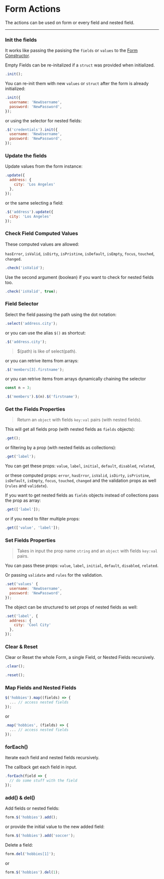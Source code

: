# Form Actions

The actions can be used on form or every field and nested field.

---

### Init the fields

It works like passing the pasising the `fields` or `values` to the [Form Constructor](../api-reference/form-initialization.md).

Empty Fields can be re-initalized if a `struct` was provided when initialized.

```javascript
.init();
```

You can re-init them with new `values` or `struct` after the form is already initialized:

```javascript
.init({
  username: 'NewUsername',
  password: 'NewPassword',
});
```

or using the selector for nested fields:

```javascript
.$('credentials').init({
  username: 'NewUsername',
  password: 'NewPassword',
});
```

### Update the fields

Update values from the form instance:

```javascript
.update({
  address: {
    city: 'Los Angeles'
  },
});
```

or the same selecting a field:

```javascript
.$('address').update({
  city: 'Los Angeles'
});
```

### Check Field Computed Values

These computed values are allowed:

`hasError`, `isValid`, `isDirty`, `isPristine`, `isDefault`, `isEmpty`, `focus`, `touched`, `changed`.

```javascript
.check('isValid');
```

Use the second argument (boolean) if you want to check for nested fields too.

```javascript
.check('isValid', true);
```

### Field Selector

Select the field passing the path using the dot notation:

```javascript
.select('address.city');
```

or you can use the alias `$()` as shortcut:

```javascript
.$('address.city');
```

> $(path) is like of select(path).

or you can retrive items from arrays:

```javascript
.$('members[3].firstname');
```

or you can retrive items from arrays dynamically chaining the selector

```javascript
const n = 3;

.$('members').$(n).$('firstname');
```

### Get the Fields Properties

> Return an `object` with fields `key:val` pairs (with nested fields).

This will get all fields prop (with nested fields as `fields` objects):

```javascript
.get();
```

or filtering by a prop (with nested fields as collections):

```javascript
.get('label');
```

You can get these props: `value`, `label`, `initial`, `default`, `disabled`, `related`,

or these computed props: `error`, `hasError`, `isValid`, `isDirty`, `isPristine`, `isDefault`, `isEmpty`, `focus`, `touched`, `changed` and the validation props as well (`rules` and `validate`).

If you want to get nested fields as `fields` objects instead of collections pass the prop as array:

```javascript
.get(['label']);
```

or if you need to filter multiple props:

```javascript
.get(['value', 'label']);
```

### Set Fields Properties

> Takes in input the prop name `string` and an `object` with fields `key:val` pairs.

You can pass these props: `value`, `label`, `initial`, `default`, `disabled`, `related`.

Or passing `validate` and  `rules` for the validation.

```javascript
.set('values' {
  username: 'NewUsername',
  password: 'NewPassword',
});
```

The object can be structured to set props of nested fields as well:

```javascript
.set('label', {
  address: {
    city: 'Cool City'
  },
});
```

### Clear & Reset

Clear or Reset the whole Form, a single Field, or Nested Fields recursively.

```javascript
.clear();
```

```javascript
.reset();
```

### Map Fields and Nested Fields

```javascript
$('hobbies').map((fields) => {
  ... // access nested fields
});
```

or

```javascript
.map('hobbies', (fields) => {
  ... // access nested fields
});
```

### forEach()

Iterate each field and nested fields recursively.

The callback get each field in input.

```javascript
.forEach(field => {
  // do some stuff with the field
});
```

### add() & del()

Add fields or nested fields:

```javascript
form.$('hobbies').add();
```

or provide the initial value to the new added field:

```javascript
form.$('hobbies').add('soccer');
```

Delete a field:

```javascript
form.del('hobbies[1]');
```

or

```javascript
form.$('hobbies').del(1);
```

